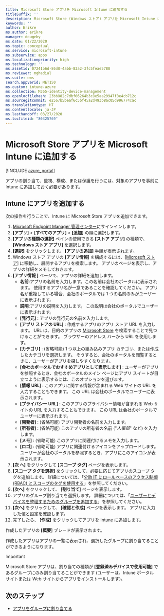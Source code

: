 ```yaml
---
title: Microsoft Store アプリを Microsoft Intune に追加する
titleSuffix: ''
description: Microsoft Store (Windows ストア) アプリを Microsoft Intune に追加する方法について説明します。
keywords: ''
author: Erikre
ms.author: erikre
manager: dougeby
ms.date: 01/22/2020
ms.topic: conceptual
ms.service: microsoft-intune
ms.subservice: apps
ms.localizationpriority: high
ms.technology: ''
ms.assetid: 07241b6d-86d8-4abb-83a2-3fc5feae5788
ms.reviewer: mghadial
ms.suite: ems
search.appverid: MET150
ms.custom: intune-azure
ms.collection: M365-identity-device-management
ms.openlocfilehash: 23bb882c7dbf06264b3c8e5aa29947f8e4cb712c
ms.sourcegitcommit: e2567b5beaf6c5bf45a2d493b8ac05d996774cac
ms.translationtype: HT
ms.contentlocale: ja-JP
ms.lasthandoff: 03/27/2020
ms.locfileid: "80325769"
---
```

# <a name="add-microsoft-store-apps-to-microsoft-intune"></a>Microsoft Store アプリを Microsoft Intune に追加する

[!INCLUDE [azure_portal](../includes/azure_portal.md)]

アプリの割り当て、監視、構成、または保護を行うには、対象のアプリを事前に Intune に追加しておく必要があります。 

## <a name="add-an-app-to-intune"></a>Intune にアプリを追加する
次の操作を行うことで、Intune に Microsoft Store アプリを追加できます。

1. [Microsoft Endpoint Manager 管理センター](https://go.microsoft.com/fwlink/?linkid=2109431)にサインインします。
2. **[アプリ]**  >  **[すべてのアプリ]**  >  **[追加]** の順に選択します。
3. **[アプリの種類の選択]** ペインの使用できる **[ストア アプリ]** の種類で、 **[Windows ストア アプリ]** を選択します。
4. **[選択]** をクリックします。 **[アプリの追加]** 手順が表示されます。
5. Windows ストア アプリの **[アプリ情報]** を構成するには、[[Microsoft ストア]](https://www.microsoft.com/store/apps) に移動し、展開するアプリを検索します。 アプリのページを表示し、アプリの詳細をメモしておきます。 
6. **[アプリ情報 ]** ページで、アプリの詳細を追加します。
    - **名前**:アプリの名前を入力します。この名前は会社のポータルに表示されます。 使用するアプリ名が一意であることを確認してください。 アプリ名が重複している場合、会社のポータルでは 1 つの名前のみがユーザーに表示されます。
    - **説明**:アプリの説明を入力します。 この説明は会社のポータルでユーザーに表示されます。
    - **[発行元]** : アプリの発行元の名前を入力します。
    - **[アプリ ストアの URL]** : 作成するアプリのアプリ ストア URL を入力します。 URL は、目的のアプリの [Microsoft Store](https://www.microsoft.com/store/apps) を検索することで見つけることができます。 ブラウザーのアドレス バーから URL を使用します。
    - **[カテゴリ]** : (省略可能) 1 つ以上の組み込みアプリ カテゴリ、または作成したカテゴリを選択します。 そうすると、会社のポータルを閲覧するときに、ユーザーがアプリを探しやすくなります。
    - **[会社のポータルでおすすめアプリとして表示します]** : ユーザーがアプリを参照するとき、会社のポータルのメイン ページにアプリ スイートが目立つように表示するには、このオプションを選びます。
    - **[情報 URL]** : このアプリに関する情報が含まれる Web サイトの URL を入力することもできます。 この URL は会社のポータルでユーザーに表示されます。
    - **[プライバシー URL]** : このアプリのプライバシー情報が含まれる Web サイトの URL を入力することもできます。 この URL は会社のポータルでユーザーに表示されます。
    - **[開発者]** : (省略可能) アプリ開発者の名前を入力します。
    - **[所有者]** : (省略可能) このアプリの所有者の名前 ("*人事部*" など) を入力します。
    - **[メモ]** : (省略可能) このアプリに関連付けるメモを入力します。
    - **[ロゴ]** : (省略可能) アプリに関連付けるアイコンをアップロードします。 ユーザーが会社のポータルを参照するとき、アプリにこのアイコンが表示されます。
7. **[次 へ]** をクリックして **[スコープ タグ]** ページを表示します。
8. **[スコープ タグを選択]** をクリックして、必要に応じてアプリのスコープ タグを追加します。 詳細については、「[分散 IT にロールベースのアクセス制御 (RBAC) とスコープのタグを使用する](../fundamentals/scope-tags.md)」を参照してください。
9. **[次へ]** をクリックして、 **[割り当て]** ページを表示します。
10. アプリのグループ割り当てを選択します。 詳細については、「[ユーザーとデバイスを整理するためのグループを追加する](../fundamentals/groups-add.md)」を参照してください。 
11. **[次へ]** をクリックして、 **[確認と作成]** ページを表示します。 アプリに入力した値と設定を確認します。
12. 完了したら、 **[作成]** をクリックしてアプリを Intune に追加します。

作成したアプリの **[概要]** ブレードが表示されます。

作成したアプリはアプリの一覧に表示され、選択したグループに割り当てることができるようになります。

> [!IMPORTANT]
> Microsoft Store アプリは、割り当ての種類が **[登録済みデバイスで使用可能]** であるグループにのみ割り当てることができます (ユーザーは、Intune ポータル サイトまたは Web サイトからアプリをインストールします)。

## <a name="next-steps"></a>次のステップ

- [アプリをグループに割り当てる](apps-deploy.md)
